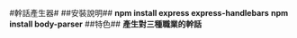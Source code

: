 #幹話產生器#
##安裝說明##
**npm install express express-handlebars**
**npm install body-parser**
##特色##
**產生對三種職業的幹話**
